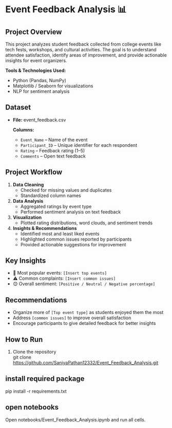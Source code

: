 # Event Feedback Analysis 📊

## Project Overview
This project analyzes student feedback collected from college events like tech fests, workshops, and cultural activities. The goal is to understand attendee satisfaction, identify areas of improvement, and provide actionable insights for event organizers.

**Tools & Technologies Used:**  
- Python (Pandas, NumPy)  
- Matplotlib / Seaborn for visualizations  
- NLP for sentiment analysis  

## Dataset  
- **File:** event_feedback.csv

  **Columns:**  
  - `Event_Name` – Name of the event  
  - `Participant_ID` – Unique identifier for each respondent  
  - `Rating` – Feedback rating (1–5)  
  - `Comments` – Open text feedback  

## Project Workflow
1. **Data Cleaning**
   - Checked for missing values and duplicates  
   - Standardized column names  
2. **Data Analysis**
   - Aggregated ratings by event type  
   - Performed sentiment analysis on text feedback  
3. **Visualization**
   - Plotted rating distributions, word clouds, and sentiment trends  
4. **Insights & Recommendations**
   - Identified most and least liked events  
   - Highlighted common issues reported by participants  
   - Provided actionable suggestions for improvement  

## Key Insights
- 🎯 Most popular events: `[Insert top events]`  
- ⚠️ Common complaints: `[Insert common issues]`  
- 😊 Overall sentiment: `[Positive / Neutral / Negative percentage]`  

## Recommendations
- Organize more of `[Top event type]` as students enjoyed them the most  
- Address `[common issues]` to improve overall satisfaction  
- Encourage participants to give detailed feedback for better insights  

## How to Run
1. Clone the repository  
git clone https://github.com/SaniyaPathan12332/Event_Feedback_Analysis.git

## install required package
pip install -r requirements.txt

## open notebooks
Open notebooks/Event_Feedback_Analysis.ipynb and run all cells.


